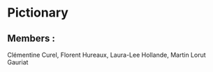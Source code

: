 # Pictionary
## Members :
Clémentine Curel,
Florent Hureaux,
Laura-Lee Hollande,
Martin Lorut Gauriat
